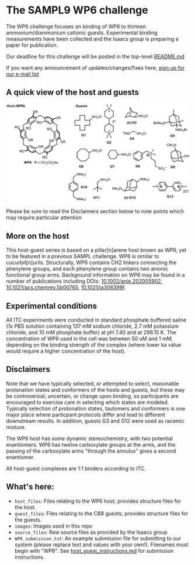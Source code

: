 # The SAMPL9 WP6 challenge

The WP6 challenge focuses on binding of WP6 to thirteen ammonium/diammonium cationic guests. Experimental binding measurements have been collected and the Isaacs group is preparing a paper for publication. 

Our deadline for this challenge will be posted in the top-level [README.md](https://github.com/samplchallenges/SAMPL9/blob/master/README.MD#the-wp6-challenge)

If you want any announcement of updates/changes/fixes here, [sign up for our e-mail list](http://eepurl.com/dPj11j)

## A quick view of the host and guests

![](images/WP6_overview.png)

Please be sure to read the Disclaimers section below to note points which may require particular attention

## More on the host

This host-guest series is based on a pillar[n]arene host known as WP6, yet to be featured in a previous SAMPL challenge. WP6 is similar to cucurbit[n]urils. Structurally, WP6 contains CH2 linkers connecting the phenylene groups, and each phenylene group contains two anionic functional group arms. Background information on WP6 may be found in a number of publications including DOIs: [10.1002/anie.202005902](https://onlinelibrary.wiley.com/doi/10.1002/anie.202005902), [10.1021/acs.chemrev.5b00765](https://pubs.acs.org/doi/abs/10.1021/acs.chemrev.5b00765), [10.1021/ja306399f](https://pubs.acs.org/doi/full/10.1021/ja306399f).

## Experimental conditions

All ITC experiments were conducted in standard phosphate buffered saline (1x PBS solution containing 137 mM sodium chloride, 2.7 mM potassium chloride, and 10 mM phosphate buffer) at pH 7.40 and at 298.15 K. The concentration of WP6 used in the cell was between 50 uM and 1 mM, depending on the binding strength of the complex (where lower ka value would require a higher concentration of the host). 

## Disclaimers

Note that we have typically selected, or attempted to select, reasonable protonation states and conformers of the hosts and guests, but these may be controversial, uncertain, or change upon binding, so participants are encouraged to exercise care in selecting which states are modeled. Typically selection of protonation states, tautomers and conformers is one major place where particpant protocols differ and lead to different downstream results. In addition, guests G3 and G12 were used as racemic mixture.  

The WP6 host has some dynamic stereochemistry, with two potential enantiomers. WP6 has twelve carboxylate groups at the arms, and the passing of the carboxylate arms "through the annulus" gives a second enantiomer. 

All host-guest complexes are 1:1 binders according to ITC. 

## What's here:
- `host_files`: Files relating to the WP6 host; provides structure files for the host.
- `guest_files`: Files relating to the CB8 guests; provides structure files for the guests. 
- `images`: Images used in this repo
- `source_files`: Raw source files as provided by the Isaacs group 
- `WP6_submission.txt`: An example submission file for submitting to our system (please replace text and values with your own!). Filenames must begin with "WP6". See [host_guest_instructions.md](https://github.com/samplchallenges/SAMPL9/blob/master//host_guest_instructions.md) for submission instructions.  
